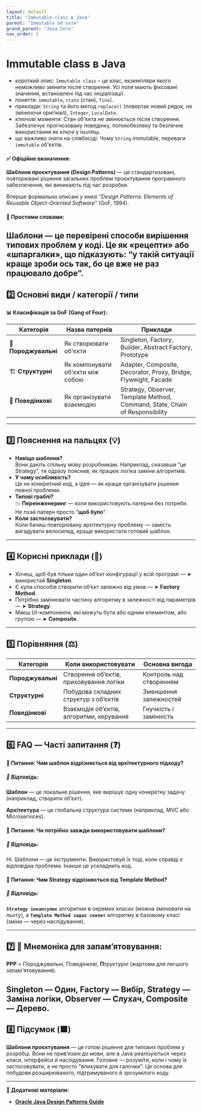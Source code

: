 ```yaml
---
layout: default
title: "Immutable class в Java"
parent: "Immutable об'єкти"
grand_parent: "Java Core"
nav_order: 1
---
```


# Immutable class в Java

*   короткий опис: `Immutable class` – це клас, екземпляри якого неможливо змінити після створення. Усі поля мають фіксовані значення, встановлені під час ініціалізації.
*   поняття: `immutable`, `state` (стан), `final`.
*   приклади: `String` та його метод `replace()` (повертає новий рядок, не змінюючи оригінал), `Integer`, `LocalDate`.
*   ключові моменти: Стан об'єкта не змінюється після створення. Забезпечує прогнозовану поведінку, потокобезпеку та безпечне використання як ключі у `HashMap`.
*   що важливо знати на співбесіді: Чому `String` immutable, переваги `immutable` об'єктів.
#### **✅ Офіційне визначення:**

**Шаблони проєктування (Design Patterns)** — це стандартизовані, повторювані рішення загальних проблем проєктування програмного забезпечення, які виникають під час розробки.

Вперше формально описані у книзі *"Design Patterns: Elements of Reusable Object-Oriented Software"* (GoF, 1994).

#### **🧠 Простими словами:**

**Шаблони** — це перевірені способи вирішення типових проблем у коді. Це як **«рецепти»** або **«шпаргалки»**, що підказують: “у такій ситуації краще зроби ось так, бо це вже не раз працювало добре”.
---

## **2️⃣ Основні види / категорії / типи**

**📊 Класифікація за GoF (Gang of Four):**

| Категорія | Назва патернів | Приклади |
| ----- | ----- | ----- |
| **🔨 Породжувальні** | Як створювати об'єкти | Singleton, Factory, Builder, Abstract Factory, Prototype |
| 🏗 **Структурні** | Як компонувати об'єкти між собою | Adapter, Composite, Decorator, Proxy, Bridge, Flyweight, Facade |
| 🔁 **Поведінкові** | Як організувати взаємодію | Strategy, Observer, Template Method, Command, State, Chain of Responsibility |

---

## **3️⃣ Пояснення на пальцях (💡)**

* **Навіщо шаблони?**  
  Вони дають спільну мову розробникам. Наприклад, сказавши “це Strategy”, ти одразу пояснив, як працює логіка заміни алгоритмів.
* **У чому особливість?**  
  Це не конкретний код, а ідея — як краще організувати рішення певної проблеми.
* **Типові граблі?**  
  📉 **Переінженеринг** — коли використовують патерни без потреби. Не пхай патерн просто “**щоб було**”.
* **Коли застосовувати?**  
  Коли бачиш повторювану архітектурну проблему — замість вигадувати велосипед, краще використати готовий шаблон.

---

## **4️⃣ Корисні приклади (🧪)**

* Хочеш, щоб був тільки один об’єкт конфігурації у всій програмі — ➤ використай **Singleton**.
* Є купа способів створити об’єкт залежно від умов — ➤ **Factory Method**.
* Потрібно замінювати частину алгоритму в залежності від параметрів — ➤ **Strategy**.
* Маєш UI-компоненти, які можуть бути або одним елементом, або групою — ➤ **Composite**.

---

## **5️⃣ Порівняння (⚖️)**

| Категорія | Коли використовувати | Основна вигода |
| ----- | ----- | ----- |
| **Породжувальні** | Створення об’єктів, приховування логіки | Контроль над створенням |
| **Структурні** | Побудова складних структур з об’єктів | Зменшення залежностей |
| **Поведінкові** | Взаємодія об’єктів, алгоритми, керування | Гнучкість і замінність |

---

## **6️⃣ FAQ — Часті запитання (❓)**

#### **🔹 Питання: Чим шаблон відрізняється від архітектурного підходу?**

##### **💬 Відповідь:**

**Шаблон** — це локальне рішення, яке вирішує одну конкретну задачу (наприклад, створити об’єкт).

**Архітектура** — це глобальна структура системи (наприклад, MVC або Microservices).

#### **🔹 Питання: Чи потрібно завжди використовувати шаблони?**

##### **💬 Відповідь:**

Ні. Шаблони — це інструменти. Використовуй їх тоді, коли справді є відповідна проблема. Інакше це ускладнить код.

#### **🔹 Питання: Чим Strategy відрізняється від Template Method?**

##### **💬 Відповідь:**

**`Strategy інкапсулює`** алгоритми в окремих класах (можна змінювати на льоту), а **`Template Method задає скелет`** алгоритму в базовому класі (зміни — через наслідування).

---

## **7️⃣ 🧠 Мнемоніка для запам’ятовування:**

**PPP** \= Породжувальні, Поведінкові, **П**труктурні (жартома для легшого запам'ятовування).

**Singleton — Один**, **Factory — Вибір**, **Strategy — Заміна логіки**, **Observer — Слухач**, **Composite — Дерево**.
---

## **8️⃣ Підсумок (🟩)**

**Шаблони проєктування** — це готові рішення для типових проблем у розробці. Вони не прив’язані до мови, але в Java реалізуються через класи, інтерфейси й наслідування. Головне — розуміти, коли і чому їх застосовувати, а не просто "впихувати для галочки". Це основа для побудови розширюваного, підтримуваного й зрозумілого коду.

---

**🔗 Додаткові матеріали:**

* [**Oracle Java Design Patterns Guide**](https://docs.oracle.com/javase/tutorial/uiswing/design/index.html)